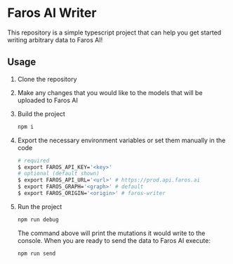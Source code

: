 # Faros AI Writer

This repository is a simple typescript project that can help you get started writing arbitrary data to Faros AI!

## Usage

1. Clone the repository
1. Make any changes that you would like to the models that will be uploaded to Faros AI
1. Build the project

    ```sh
    npm i
    ```

1. Export the necessary environment variables or set them manually in the code

    ```sh
    # required
    $ export FAROS_API_KEY='<key>'
    # optional (default shown)
    $ export FAROS_API_URL='<url>' # https://prod.api.faros.ai
    $ export FAROS_GRAPH='<graph>' # default
    $ export FAROS_ORIGIN='<origin>' # faros-writer
    ```

1. Run the project

    ```sh
    npm run debug
    ```

    The command above will print the mutations it would write to the console. When you are ready to send the data to Faros AI execute:

    ```sh
    npm run send
    ```

